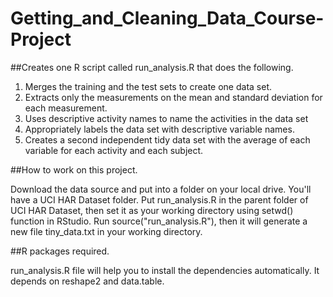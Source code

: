 # Getting_and_Cleaning_Data_Course-Project

##Creates one R script called run_analysis.R that does the following. 

1. Merges the training and the test sets to create one data set.
2. Extracts only the measurements on the mean and standard deviation for each measurement. 
3. Uses descriptive activity names to name the activities in the data set
4. Appropriately labels the data set with descriptive variable names. 
5. Creates a second independent tidy data set with the average of each variable for each activity and each subject.

##How to work on this project.

Download the data source and put into a folder on your local drive. You'll have a UCI HAR Dataset folder.
Put run_analysis.R in the parent folder of UCI HAR Dataset, then set it as your working directory using setwd() function in RStudio.
Run source("run_analysis.R"), then it will generate a new file tiny_data.txt in your working directory.

##R packages required.

run_analysis.R file will help you to install the dependencies automatically. It depends on reshape2 and data.table. 
